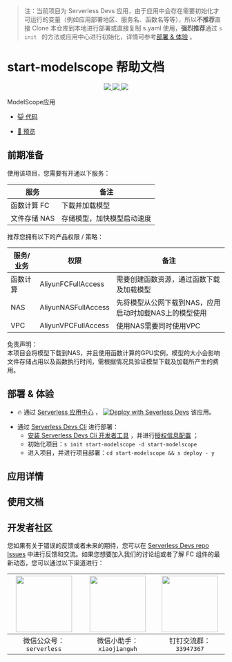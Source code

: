 
> 注：当前项目为 Serverless Devs 应用，由于应用中会存在需要初始化才可运行的变量（例如应用部署地区、服务名、函数名等等），所以**不推荐**直接 Clone 本仓库到本地进行部署或直接复制 s.yaml 使用，**强烈推荐**通过 `s init ` 的方法或应用中心进行初始化，详情可参考[部署 & 体验](#部署--体验) 。

# start-modelscope 帮助文档
<p align="center" class="flex justify-center">
    <a href="https://www.serverless-devs.com" class="ml-1">
    <img src="http://editor.devsapp.cn/icon?package=start-modelscope&type=packageType">
  </a>
  <a href="http://www.devsapp.cn/details.html?name=start-modelscope" class="ml-1">
    <img src="http://editor.devsapp.cn/icon?package=start-modelscope&type=packageVersion">
  </a>
  <a href="http://www.devsapp.cn/details.html?name=start-modelscope" class="ml-1">
    <img src="http://editor.devsapp.cn/icon?package=start-modelscope&type=packageDownload">
  </a>
</p>

<description>

ModelScope应用

</description>

<codeUrl>

- [:smiley_cat: 代码](https://github.com/devsapp/start-modelscope)

</codeUrl>
<preview>

- [:eyes: 预览](https://github.com/devsapp/start-modelscope)

</preview>


## 前期准备

使用该项目，您需要有开通以下服务：

<service>

| 服务 |  备注  |
| --- |  --- |
| 函数计算 FC |  下载并加载模型 |
| 文件存储 NAS |  存储模型，加快模型启动速度 |

</service>

推荐您拥有以下的产品权限 / 策略：
<auth>



| 服务/业务 |  权限 |  备注  |
| --- |  --- |   --- |
| 函数计算 | AliyunFCFullAccess |  需要创建函数资源，通过函数下载及加载模型 |
| NAS | AliyunNASFullAccess |  先将模型从公网下载到NAS，应用启动时加载NAS上的模型使用 |
| VPC | AliyunVPCFullAccess |  使用NAS需要同时使用VPC |

</auth>

<remark>



</remark>

<disclaimers>

免责声明：   
本项目会将模型下载到NAS，并且使用函数计算的GPU实例，模型的大小会影响文件存储占用以及函数执行时间，需根据情况具验证模型下载及加载所产生的费用。

</disclaimers>

## 部署 & 体验

<appcenter>
   
- :fire: 通过 [Serverless 应用中心](https://fcnext.console.aliyun.com/applications/create?template=start-modelscope) ，
  [![Deploy with Severless Devs](https://img.alicdn.com/imgextra/i1/O1CN01w5RFbX1v45s8TIXPz_!!6000000006118-55-tps-95-28.svg)](https://fcnext.console.aliyun.com/applications/create?template=start-modelscope) 该应用。
   
</appcenter>
<deploy>
    
- 通过 [Serverless Devs Cli](https://www.serverless-devs.com/serverless-devs/install) 进行部署：
  - [安装 Serverless Devs Cli 开发者工具](https://www.serverless-devs.com/serverless-devs/install) ，并进行[授权信息配置](https://docs.serverless-devs.com/fc/config) ；
  - 初始化项目：`s init start-modelscope -d start-modelscope `
  - 进入项目，并进行项目部署：`cd start-modelscope && s deploy - y`
   
</deploy>

## 应用详情

<appdetail id="flushContent">
</appdetail>

## 使用文档

<usedetail id="flushContent">
</usedetail>


<devgroup>


## 开发者社区

您如果有关于错误的反馈或者未来的期待，您可以在 [Serverless Devs repo Issues](https://github.com/serverless-devs/serverless-devs/issues) 中进行反馈和交流。如果您想要加入我们的讨论组或者了解 FC 组件的最新动态，您可以通过以下渠道进行：

<p align="center">  

| <img src="https://serverless-article-picture.oss-cn-hangzhou.aliyuncs.com/1635407298906_20211028074819117230.png" width="130px" > | <img src="https://serverless-article-picture.oss-cn-hangzhou.aliyuncs.com/1635407044136_20211028074404326599.png" width="130px" > | <img src="https://serverless-article-picture.oss-cn-hangzhou.aliyuncs.com/1635407252200_20211028074732517533.png" width="130px" > |
| --------------------------------------------------------------------------------------------------------------------------------- | --------------------------------------------------------------------------------------------------------------------------------- | --------------------------------------------------------------------------------------------------------------------------------- |
| <center>微信公众号：`serverless`</center>                                                                                         | <center>微信小助手：`xiaojiangwh`</center>                                                                                        | <center>钉钉交流群：`33947367`</center>                                                                                           |
</p>
</devgroup>
